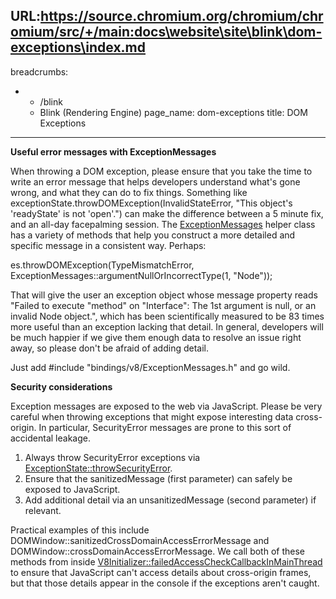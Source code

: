 URL:https://source.chromium.org/chromium/chromium/src/+/main:docs\website\site\blink\dom-exceptions\index.md
---
breadcrumbs:
- - /blink
  - Blink (Rendering Engine)
page_name: dom-exceptions
title: DOM Exceptions
---

**Useful error messages with ExceptionMessages**

When throwing a DOM exception, please ensure that you take the time to write an
error message that helps developers understand what's gone wrong, and what they
can do to fix things. Something like
exceptionState.throwDOMException(InvalidStateError, "This object's 'readyState'
is not 'open'.") can make the difference between a 5 minute fix, and an all-day
facepalming session. The
[ExceptionMessages](http://cs.chromium.org/ExceptionMessages.h) helper class has
a variety of methods that help you construct a more detailed and specific
message in a consistent way. Perhaps:

es.throwDOMException(TypeMismatchError,
ExceptionMessages::argumentNullOrIncorrectType(1, "Node"));

That will give the user an exception object whose message property reads "Failed
to execute "method" on "Interface": The 1st argument is null, or an invalid Node
object.", which has been scientifically measured to be 83 times more useful than
an exception lacking that detail. In general, developers will be much happier if
we give them enough data to resolve an issue right away, so please don't be
afraid of adding detail.

Just add #include "bindings/v8/ExceptionMessages.h" and go wild.

**Security considerations**

Exception messages are exposed to the web via JavaScript. Please be very careful
when throwing exceptions that might expose interesting data cross-origin. In
particular, SecurityError messages are prone to this sort of accidental leakage.

1.  Always throw SecurityError exceptions via
            [ExceptionState::throwSecurityError](http://cs.chromium.org/ExceptionState::throwSecurityError).
2.  Ensure that the sanitizedMessage (first parameter) can safely be
            exposed to JavaScript.
3.  Add additional detail via an unsanitizedMessage (second parameter)
            if relevant.

Practical examples of this include
DOMWindow::sanitizedCrossDomainAccessErrorMessage and
DOMWindow::crossDomainAccessErrorMessage. We call both of these methods from
inside
[V8Initializer::failedAccessCheckCallbackInMainThread](http://cs.chromium.org/V8Initializer%20failedAccessCheckCallbackInMainThread)
to ensure that JavaScript can't access details about cross-origin frames, but
that those details appear in the console if the exceptions aren't caught.
